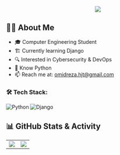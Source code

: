 <h1 align="center">
       <img src="https://readme-typing-svg.herokuapp.com/?font=Fira+Code&pause=1000&color=blue&width=435&lines=Hi+there%2C+I'm+OmidReza+👋" />
</h1>

## 👨‍💻 About Me  
- 🎓 Computer Engineering Student
- 🏗️ Currently learning Django
- 🔍 Interested in Cybersecurity & DevOps
- 🐍 Know Python
- 📫 Reach me at: omidreza.hjt@gmail.com


### 🛠️ Tech Stack:
![Python](https://img.shields.io/badge/Python-3776AB?style=for-the-badge&logo=python&logoColor=white)
![Django](https://img.shields.io/badge/Django-092E20?style=for-the-badge&logo=django&logoColor=white)

## 📊 GitHub Stats & Activity  
<table>
  <tr>
    <td>
      <img src="https://github-readme-stats.vercel.app/api?username=OmidRezaHjT&show_icons=true&theme=dark" />
    </td>
    <td>
      <img src="https://github-readme-activity-graph.vercel.app/graph?username=OmidRezaHjT&theme=react-dark" />
    </td>
  </tr>
</table>
